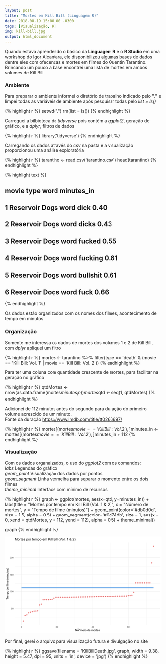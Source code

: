 ```yaml
---
layout: post
title: "Mortes em Kill Bill (Linguagem R)"
date: 2018-08-19 15:00:00 -0300
tags: [Visualização, R]
img: kill-bill.jpg
output: html_document
---
```

Quando estava aprendendo o básico da **Linguagem R** e o **R Studio** em uma workshop do Igor Alcantara, ele disponibilizou algumas bases de dados dentre eles com ofecenças e mortes em filmes do Quentin Tarantino. Brincando um pouco a base encontrei uma lista de mortes em ambos volumes de Kill Bill

### Ambiente

Para preparar o ambiente informei o diretório de trabalho indicado pelo **"."** e limpei todas as variáveis de ambiente após pesquisar todas pelo *list = ls()*


{% highlight r %}
setwd(".")
rm(list = ls())
{% endhighlight %}

Carreguei a bilbioteca do *tidyverse* pois contém a *ggplot2*, geração de gráfico, e a *dplyr*, filtros de dados


{% highlight r %}
library('tidyverse')
{% endhighlight %}

Carregando os dados através do *csv* na pasta e a visualização proporcionou uma análise exploratória


{% highlight r %}
tarantino <- read.csv('tarantino.csv')
head(tarantino)
{% endhighlight %}



{% highlight text %}
##            movie type     word minutes_in
## 1 Reservoir Dogs word     dick       0.40
## 2 Reservoir Dogs word    dicks       0.43
## 3 Reservoir Dogs word   fucked       0.55
## 4 Reservoir Dogs word  fucking       0.61
## 5 Reservoir Dogs word bullshit       0.61
## 6 Reservoir Dogs word     fuck       0.66
{% endhighlight %}

Os dados estão organizados com os nomes dos filmes, acontecimento de tempo em minutos

### Organização

Somente me interessa os dados de mortes dos volumes 1 e 2 de Kill Bill, com *dplyr* apliquei um filtro


{% highlight r %}
mortes <- 
  tarantino %>% 
  filter(type == 'death' & (movie == 'Kill Bill: Vol. 1' | movie == 'Kill Bill: Vol. 2'))
{% endhighlight %}

Para ter uma coluna com quantidade crescente de mortes, para facilitar na geração no gráfico


{% highlight r %}
qtdMortes <- nrow(as.data.frame(mortes$minutes_in))
mortes$qtd <- seq(1, qtdMortes)
{% endhighlight %}

Adicionei de 112 minutos antes do segundo para duração do primeiro volume acrescido de um minuto.<br/>
Fonte da duração <https://www.imdb.com/title/tt0266697/>


{% highlight r %}
mortes[(mortes$movie == 'Kill Bill: Vol. 2'),]$minutes_in <- 
    mortes[(mortes$movie == 'Kill Bill: Vol. 2'),]$minutes_in + 112
{% endhighlight %}

### Visualização

Com os dados organaizados, o uso do *ggplot2* com os comandos:<br/>
*labs* Legendas do gráfico<br/>
*geom_point* Visualização dos dados por pontos<br/>
*geom_segment* Linha vermelha para separar o momento entre os dois filmes<br/>
*theme_minimal* Interface com mínimo de recursos


{% highlight r %}
graph <- ggplot(mortes, aes(x=qtd, y=minutes_in)) + 
  labs(title = "Mortes por tempo em Kill Bill (Vol. 1 & 2)",
       x = "Número de mortes",
       y = "Tempo de filme (minutos)") +
  geom_point(color='#db0d0d', size = 1.5, alpha = 0.5) +
  geom_segment(color='#0d74db', size = 1, 
               aes(x = 0, xend = qtdMortes, y = 112, yend = 112), alpha = 0.5) +
  theme_minimal()

graph
{% endhighlight %}

![plot of chunk KillBillDeath](/./assets/Rfig/KillBillDeath-1.svg)

Por final, gerei o arquivo para visualização futura e divulgação no site


{% highlight r %}
ggsave(filename = 'KillBillDeath.jpg', graph,
       width = 9.38, height = 5.47, dpi = 95, units = 'in', device = 'jpg')
{% endhighlight %}
